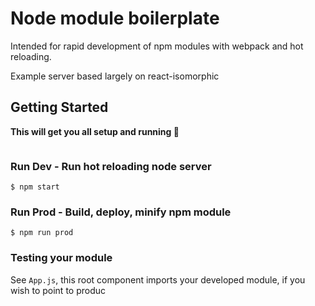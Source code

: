 # Node module boilerplate
Intended for rapid development of npm modules with webpack and hot reloading.

Example server based largely on react-isomorphic

## Getting Started
**This will get you all setup and running 🚀**
```
```

### Run Dev - Run hot reloading node server
```
$ npm start
```

### Run Prod - Build, deploy, minify npm module
```
$ npm run prod
```


### Testing your module
See ```App.js```, this root component imports your developed module, if you wish to point to produc
